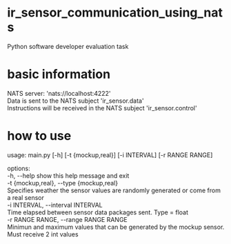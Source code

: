 # ir_sensor_communication_using_nats
Python software developer evaluation task


# basic information
NATS server: 'nats://localhost:4222'  
Data is sent to the NATS subject 'ir_sensor.data'  
Instructions will be received in the NATS subject 'ir_sensor.control'  

# how to use
usage: main.py [-h] [-t {mockup,real}] [-i INTERVAL] [-r RANGE RANGE]  

options:  
  -h, --help            show this help message and exit  
  -t {mockup,real}, --type {mockup,real}  
                        Specifies weather the sensor values are randomly generated or come from  
                        a real sensor  
  -i INTERVAL, --interval INTERVAL  
                        Time elapsed between sensor data packages sent. Type = float  
  -r RANGE RANGE, --range RANGE RANGE  
                        Minimun and maximum values that can be generated by the mockup sensor.  
                        Must receive 2 int values  